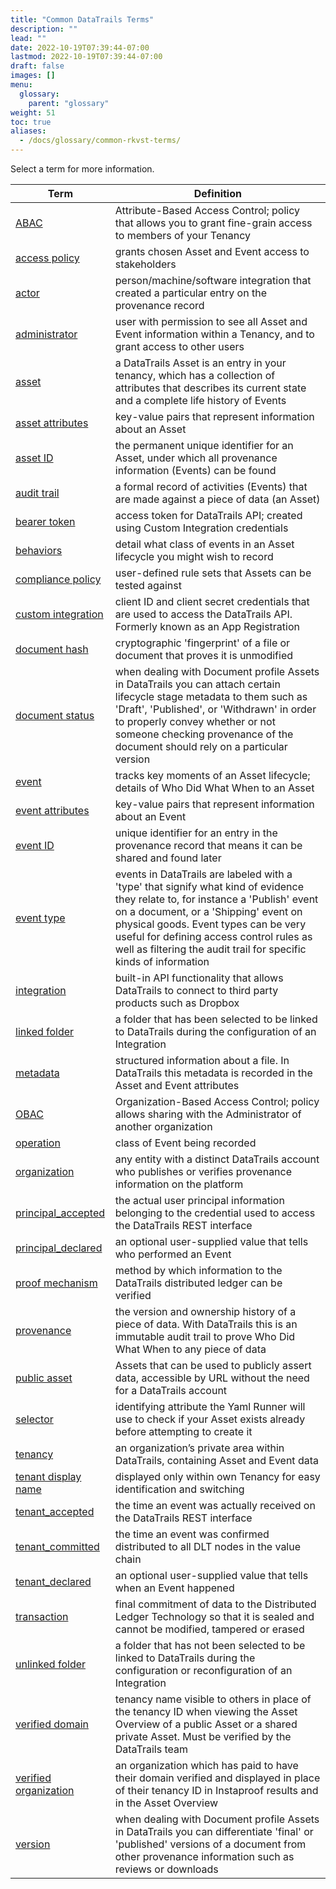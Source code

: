 ```yaml
---
title: "Common DataTrails Terms"
description: ""
lead: ""
date: 2022-10-19T07:39:44-07:00
lastmod: 2022-10-19T07:39:44-07:00
draft: false
images: []
menu: 
  glossary:
    parent: "glossary"
weight: 51
toc: true
aliases: 
  - /docs/glossary/common-rkvst-terms/
---
```


Select a term for more information.

| **Term**            | **Definition**                                                                                                       |
|---------------------|----------------------------------------------------------------------------------------------------------------------|
| [ABAC](/platform/administration/sharing-access-inside-your-tenant/)                | Attribute-Based Access Control; policy that allows you to grant fine-grain access to members of your Tenancy         |
| [access policy](/platform/overview/core-concepts/#access-policies)       | grants chosen Asset and Event access to stakeholders                                                                 |
| [actor](/platform/overview/creating-an-asset/)| person/machine/software integration that created a particular entry on the provenance record|
| [administrator](/developers/developer-patterns/getting-access-tokens-using-app-registrations/#creating-an-app-registration)           | user with permission to see all Asset and Event information within a Tenancy, and to grant access to other users                                   |
| [asset](/platform/overview/core-concepts/#assets)               | a DataTrails Asset is an entry in your tenancy, which has a collection of attributes that describes its current state and a complete life history of Events |
| [asset attributes](/platform/overview/creating-an-asset/#creating-an-asset)    | key-value pairs that represent information about an Asset                                                            |
| [asset ID](/platform/overview/creating-an-asset/)| the permanent unique identifier for an Asset, under which all provenance information (Events) can be found|
| [audit trail](https://en.wiktionary.org/wiki/audit_trail) | a formal record of activities (Events) that are made against a piece of data (an Asset)|
| [bearer token](/platform/overview/creating-an-asset/#creating-an-asset)        | access token for DataTrails API; created using Custom Integration credentials                                               |
| [behaviors](/platform/overview/creating-an-asset/#creating-an-asset)          | detail what class of events in an Asset lifecycle you might wish to record                                           |
| [compliance policy](/platform/administration/compliance-policies/)   | user-defined rule sets that Assets can be tested against
| [custom integration](/developers/developer-patterns/getting-access-tokens-using-app-registrations/#creating-an-app-registration)    | client ID and client secret credentials that are used to access the DataTrails API. Formerly known as an App Registration                                                             |
| [document hash](/developers/developer-patterns/document-profile/) | cryptographic 'fingerprint' of a file or document that proves it is unmodified|
| [document status](/developers/developer-patterns/document-profile/) | when dealing with Document profile Assets in DataTrails you can attach certain lifecycle stage metadata to them such as 'Draft', 'Published', or 'Withdrawn' in order to properly convey whether or not someone checking provenance of the document should rely on a particular version|
| [event](/platform/overview/core-concepts/#events)               | tracks key moments of an Asset lifecycle; details of Who Did What When to an Asset                                   |
| [event attributes](/platform/overview/creating-an-event-against-an-asset/#creating-events)    | key-value pairs that represent information about an Event                                                            |
| [event ID](/platform/overview/creating-an-event-against-an-asset/)| unique identifier for an entry in the provenance record that means it can be shared and found later|
| [event type](/platform/overview/creating-an-event-against-an-asset/)| events in DataTrails are labeled with a 'type' that signify what kind of evidence they relate to, for instance a 'Publish' event on a document, or a 'Shipping' event on physical goods. Event types can be very useful for defining access control rules as well as filtering the audit trail for specific kinds of information|
| [integration](/platform/administration/dropbox-integration/) | built-in API functionality that allows DataTrails to connect to third party products such as Dropbox |                                                           |
| [linked folder](/platform/administration/dropbox-integration/#editing-the-list-of-linked-folders) | a folder that has been selected to be linked to DataTrails during the configuration of an Integration|
| [metadata](https://en.wiktionary.org/wiki/metadata) | structured information about a file. In DataTrails this metadata is recorded in the Asset and Event attributes|
| [OBAC](/platform/administration/sharing-access-outside-your-tenant/)                | Organization-Based Access Control; policy allows sharing with the Administrator of another organization                  |
| [operation](/platform/overview/creating-an-event-against-an-asset/#creating-events)  | class of Event being recorded                                                                                       |
| [organization](/platform/administration/verified-domain/)| any entity with a distinct DataTrails account who publishes or verifies provenance information on the platform|
| [principal_accepted](/platform/overview/advanced-concepts/#user-principals-on-events)| the actual user principal information belonging to the credential used to access the DataTrails REST interface|
| [principal_declared](/platform/overview/advanced-concepts/#user-principals-on-events)| an optional user-supplied value that tells who performed an Event|
| [proof mechanism](/platform/overview/core-concepts/#proving-provenance)           | method by which information to the DataTrails distributed ledger can be verified                                                                              |
| [provenance](https://en.wiktionary.org/wiki/provenance) | the version and ownership history of a piece of data. With DataTrails this is an immutable audit trail to prove Who Did What When to any piece of data  |
| [public asset](/platform/overview/public-attestation/)        | Assets that can be used to publicly assert data, accessible by URL without the need for a DataTrails account                                                   |
| [selector](/platform/overview/creating-an-asset/#creating-an-asset)            | identifying attribute the Yaml Runner will use to check if your Asset exists already before attempting to create it  |
| [tenancy](/platform/overview/core-concepts/#tenancies)             | an organization’s private area within DataTrails, containing Asset and Event data                                         |
| [tenant display name](/platform/administration/identity-and-access-management/#tenant-display-name) | displayed only within own Tenancy for easy identification and switching |
| [tenant_accepted](/platform/overview/advanced-concepts/#timestamps-on-events) | the time an event was actually received on the DataTrails REST interface |
| [tenant_committed](/platform/overview/advanced-concepts/#timestamps-on-events) | the time an event was confirmed distributed to all DLT nodes in the value chain |
| [tenant_declared](/platform/overview/advanced-concepts/#timestamps-on-events) | an optional user-supplied value that tells when an Event happened |
| [transaction](/developers/developer-patterns/verifying-with-simple-hash/)| final commitment of data to the Distributed Ledger Technology so that it is sealed and cannot be modified, tampered or erased|
| [unlinked folder](/platform/administration/dropbox-integration/#editing-the-list-of-linked-folders) | a folder that has not been selected to be linked to DataTrails during the configuration or reconfiguration of an Integration                                              |
| [verified domain](/platform/administration/verified-domain/)     | tenancy name visible to others in place of the tenancy ID when viewing the Asset Overview of a public Asset or a shared private Asset. Must be verified by the DataTrails team                                        |
| [verified organization](/platform/administration/verified-domain/)| an organization which has paid to have their domain verified and displayed in place of their tenancy ID in Instaproof results and in the Asset Overview |
| [version](/developers/developer-patterns/document-profile/)| when dealing with Document profile Assets in DataTrails you can differentiate 'final' or 'published' versions of a document from other provenance information such as reviews or downloads |
